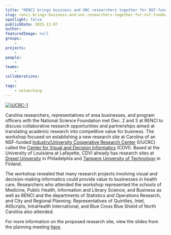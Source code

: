 ```yaml
---
title: "RENCI brings business and UNC researchers together for NSF-funded workshop"
slug: renci-brings-business-and-unc-researchers-together-for-nsf-funded-workshop
spotlight: false
publishDate: 2015-12-07
author: 
featuredImage: null
groups:
    - 
projects:
    - 
people:
    - 
teams: 
    - 
collaborations:
    - 
tags: 
    - networking
---
```

[![iUCRC-1](https://renci.org/wp-content/uploads/2015/12/iUCRC-1-300x192.jpg)](https://renci.org/wp-content/uploads/2015/12/iUCRC-1.jpg)

Carolina researchers, representatives of area businesses, and program officers with the National Science Foundation met Dec. 2 and 3 at RENCI to discuss collaborative research opportunities and partnerships aimed at translating academic research into competitive value for business. The workshop focused on establishing a new research site at Carolina of an NSF-funded [Industry/University Cooperative Research Center](http://www.nsf.gov/eng/iip/iucrc/home.jsp) (I/UCRC) called the [Center for Visual and Decision Informatics](http://www.nsfcvdi.org/) (CDVI). Based at the University of Louisiana at Lafayette, CDVI already has research sites at [Drexel University](http://drexel.edu/cci/research/centers-institutes/CVDI/) in Philadelphia and [Tampere University of Technology](http://www.tut.fi/en/about-tut/news-and-events/tut-joins-the-nsf-center-devoted-to-challenges-of-big-data-p094392c2) in Finland.

The workshop revealed that many research projects involving visual and decision-making informatics could provide value to businesses in health care. Researchers who attended the workshop represented the schools of Medicine, Public Health, Information and Library Science, and Business as well as RENCI and the departments of Statistics and Operations Research, and City and Regional Planning. Representatives of Quintiles, Intel, AllScripts, IntraHealth International, and Blue Cross Blue Shield of North Carolina also attended.

For more information on the proposed research site, view the slides from the planning meeting [here](http://iucrc.renci.org/current-workshop/).

